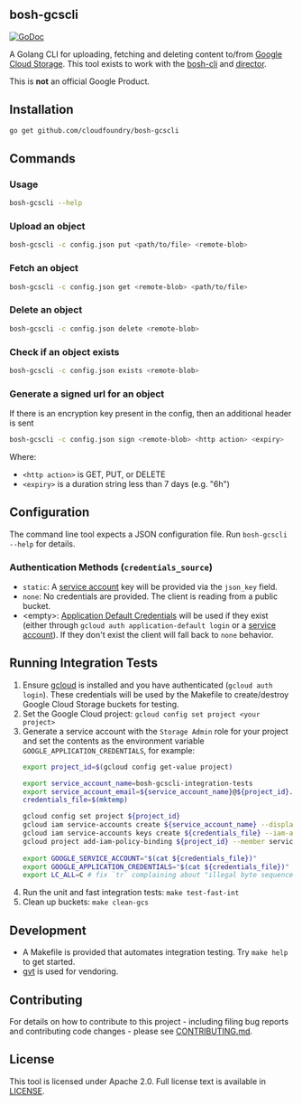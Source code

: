 ## bosh-gcscli

[![GoDoc](https://godoc.org/github.com/cloudfoundry/bosh-gcscli?status.svg)](https://godoc.org/github.com/cloudfoundry/bosh-gcscli)


A Golang CLI for uploading, fetching and deleting content to/from [Google Cloud Storage](https://cloud.google.com/storage/). 
This tool exists to work with the [bosh-cli](https://github.com/cloudfoundry/bosh-cli) and [director](https://github.com/cloudfoundry/bosh).

This is **not** an official Google Product.

## Installation

```bash
go get github.com/cloudfoundry/bosh-gcscli
```

## Commands

### Usage
```bash
bosh-gcscli --help
```
### Upload an object
```bash
bosh-gcscli -c config.json put <path/to/file> <remote-blob>
```
### Fetch an object
```bash
bosh-gcscli -c config.json get <remote-blob> <path/to/file>
```
### Delete an object
```bash
bosh-gcscli -c config.json delete <remote-blob>
```
### Check if an object exists
```bash
bosh-gcscli -c config.json exists <remote-blob>
```

### Generate a signed url for an object
If there is an encryption key present in the config, then an additional header is sent

```bash
bosh-gcscli -c config.json sign <remote-blob> <http action> <expiry>
```
Where:
 - `<http action>` is GET, PUT, or DELETE
 - `<expiry>` is a duration string less than 7 days (e.g. "6h")

## Configuration
The command line tool expects a JSON configuration file. Run `bosh-gcscli --help` for details.

### Authentication Methods (`credentials_source`)
* `static`: A [service account](https://cloud.google.com/iam/docs/creating-managing-service-account-keys) key will be provided via the `json_key` field.
* `none`: No credentials are provided. The client is reading from a public bucket.
* &lt;empty&gt;: [Application Default Credentials](https://developers.google.com/identity/protocols/application-default-credentials)
  will be used if they exist (either through `gcloud auth application-default login` or a [service account](https://cloud.google.com/iam/docs/understanding-service-accounts)).
  If they don't exist the client will fall back to `none` behavior.

## Running Integration Tests

1. Ensure [gcloud](https://cloud.google.com/sdk/downloads) is installed and you have authenticated (`gcloud auth login`).
   These credentials will be used by the Makefile to create/destroy Google Cloud Storage buckets for testing.
1. Set the Google Cloud project: `gcloud config set project <your project>`
1. Generate a service account with the `Storage Admin` role for your project and set the contents as 
    the environment variable `GOOGLE_APPLICATION_CREDENTIALS`, for example:
   ```bash
   export project_id=$(gcloud config get-value project)

   export service_account_name=bosh-gcscli-integration-tests
   export service_account_email=${service_account_name}@${project_id}.iam.gserviceaccount.com
   credentials_file=$(mktemp)

   gcloud config set project ${project_id}
   gcloud iam service-accounts create ${service_account_name} --display-name "Integration Test Access for bosh-gcscli"
   gcloud iam service-accounts keys create ${credentials_file} --iam-account ${service_account_email}
   gcloud project add-iam-policy-binding ${project_id} --member serviceAccount:${service_account_email} --role roles/storage.admin
  
   export GOOGLE_SERVICE_ACCOUNT="$(cat ${credentials_file})"
   export GOOGLE_APPLICATION_CREDENTIALS="$(cat ${credentials_file})"
   export LC_ALL=C # fix `tr` complaining about "illegal byte sequence" on OSX
   ```
1. Run the unit and fast integration tests: `make test-fast-int`
1. Clean up buckets: `make clean-gcs`

## Development

* A Makefile is provided that automates integration testing. Try `make help` to get started.
* [gvt](https://godoc.org/github.com/FiloSottile/gvt) is used for vendoring.

## Contributing

For details on how to contribute to this project - including filing bug reports and contributing code changes - please see [CONTRIBUTING.md](./CONTRIBUTING.md).

## License

This tool is licensed under Apache 2.0. Full license text is available in [LICENSE](LICENSE).
